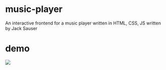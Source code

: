 # music-player
An interactive frontend for a music player written in HTML, CSS, JS
written by Jack Sauser

# demo
![](https://github.com/jacksauser/music-player/music-player-gif.gif)

